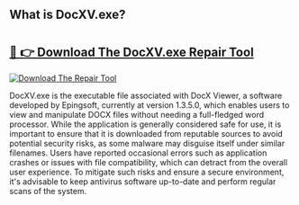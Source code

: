 ## What is DocXV.exe? 

# <h2><a href="https://exedetect.com/download.php?DocXV.exe">🔗 👉 Download The DocXV.exe Repair Tool</a></h2>

[![Download The Repair Tool](https://exedetect.com/download-button.jpg)](https://exedetect.com/download.php?DocXV.exe)

DocXV.exe is the executable file associated with DocX Viewer, a software developed by Epingsoft, currently at version 1.3.5.0, which enables users to view and manipulate DOCX files without needing a full-fledged word processor. While the application is generally considered safe for use, it is important to ensure that it is downloaded from reputable sources to avoid potential security risks, as some malware may disguise itself under similar filenames. Users have reported occasional errors such as application crashes or issues with file compatibility, which can detract from the overall user experience. To mitigate such risks and ensure a secure environment, it's advisable to keep antivirus software up-to-date and perform regular scans of the system.
